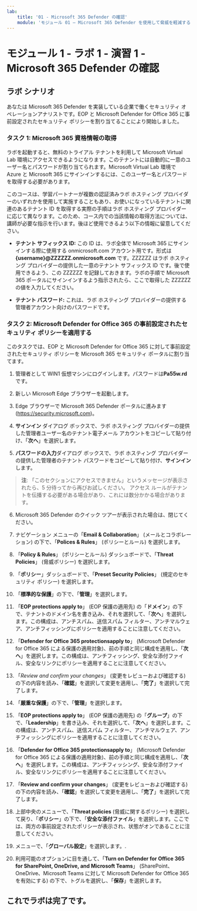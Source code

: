 ```yaml
---
lab:
    title: '01 - Microsoft 365 Defender の確認'
    module: 'モジュール 01 – Microsoft 365 Defender を使用して脅威を軽減する'
---
```


# モジュール 1 - ラボ 1 - 演習 1 - Microsoft 365 Defender の確認 

## ラボ シナリオ

あなたは Microsoft 365 Defender を実装している企業で働くセキュリティ オペレーションアナリストです。EOP と Microsoft Defender for Office 365 に事前設定されたセキュリティ ポリシーを割り当てることにより開始しました。

### タスク 1: Microsoft 365 資格情報の取得

ラボを起動すると、無料のトライアル テナントを利用して Microsoft Virtual Lab 環境にアクセスできるようになります。このテナントには自動的に一意のユーザー名とパスワードが割り当てられます。Microsoft Virtual Lab 環境で Azure と Microsoft 365 にサインインするには、このユーザー名とパスワードを取得する必要があります。 

このコースは、学習パートナーが複数の認証済みラボ ホスティング プロバイダーのいずれかを使用して実施することもあり、お使いになっているテナントに関連のあるテナント ID を取得する実際の手順はラボ ホスティング プロバイダーに応じて異なります。このため、コース内での当該情報の取得方法については、講師が必要な指示を行います。後ほど使用できるよう以下の情報に留意してください。

- **テナント サフィックス ID:** この ID は、ラボ全体で Microsoft 365 にサインインする際に使用する onmicrosoft.com アカウント用です。形式は **{username}@ZZZZZZ.onmicrosoft.com** です。ZZZZZZ はラボ ホスティング プロバイダーの提供した一意のテナント サフィックス ID です。後で使用できるよう、この ZZZZZZ を記録しておきます。ラボの手順で Microsoft 365 ポータルにサインインするよう指示されたら、ここで取得した ZZZZZZ の値を入力してください。
    
- **テナント パスワード:** これは、ラボ ホスティング プロバイダーの提供する管理者アカウント向けのパスワードです。


### タスク 2: Microsoft Defender for Office 365 の事前設定されたセキュリティ ポリシーを適用する

このタスクでは、EOP と Microsoft Defender for Office 365 に対して事前設定されたセキュリティ ポリシーを Microsoft 365 セキュリティ ポータルに割り当てます。

1. 管理者として WIN1 仮想マシンにログインします。パスワードは**Pa55w.rd** です。  

2. 新しい Microsoft Edge ブラウザーを起動します。

3. Edge ブラウザーで Microsoft 365 Defender ポータルに進みます (https://security.microsoft.com)。

4. **サインイン** ダイアログ ボックスで、ラボ ホスティング プロバイダーの提供した管理者ユーザー名のテナント電子メール アカウントをコピーして貼り付け、「**次へ**」を選択します。

5. **パスワードの入力**ダイアログ ボックスで、ラボ ホスティング プロバイダーの提供した管理者のテナント パスワードをコピーして貼り付け、**サインイン**します。

> **注**: 「このセクションにアクセスできません」というメッセージが表示されたら、5 分待ってから再びお試しください。  アクセス ルールがテナントを伝播する必要がある場合があり、これには数分かかる場合があります。  

6. Microsoft 365 Defender のクイック ツアーが表示された場合は、閉じてください。

6. ナビゲーション メニューの「**Email & Collaboration**」 (メールとコラボレーション) の下で、「**Polices & Rules**」 (ポリシーとルール) を選択します。

7. 「**Policy & Rules**」 (ポリシーとルール) ダッシュボードで、「**Threat Policies**」 (脅威ポリシー) を選択します。

8. 「**ポリシー**」ダッシュボードで、「**Preset Security Policies**」 (規定のセキュリティ ポリシー) を選択します。

9. 「**標準的な保護**」の下で、「**管理**」を選択します。

10. 「**EOP protections apply to**」 (EOP 保護の適用先) の「**ドメイン**」の下で、テナントのドメイン名を書き込み、それを選択して、「**次へ**」を選択します。この構成は、アンチスパム、送信スパム フィルター、アンチマルウェア、アンチフィッシングにポリシーを適用することに注意してください。

11. 「**Defender for Office 365 protections​apply to**」 (Microsoft Defender for Office 365 による保護の適用対象)、前の手順と同じ構成を適用し、「**次へ**」を選択します。この構成は、アンチフィッシング、安全な添付ファイル、安全なリンクにポリシーを適用することに注意してください。

12. 「*Review and confirm your changes*」 (変更をレビューおよび確認する) の下の内容を読み、「**確認**」を選択して変更を適用し、「**完了**」を選択して完了します。

13. 「**厳重な保護**」の下で、「**管理**」を選択します。

14. 「**EOP protections apply to**」 (EOP 保護の適用先) の「**グループ**」の下で、「**Leadership**」を書き込み、それを選択して、「**次へ**」を選択します。この構成は、アンチスパム、送信スパム フィルター、アンチマルウェア、アンチフィッシングにポリシーを適用することに注意してください。

15. 「**Defender for Office 365 protections​apply to**」 (Microsoft Defender for Office 365 による保護の適用対象)、前の手順と同じ構成を適用し、「**次へ**」を選択します。この構成は、アンチフィッシング、安全な添付ファイル、安全なリンクにポリシーを適用することに注意してください。

16. 「**Review and confirm your changes**」 (変更をレビューおよび確認する) の下の内容を読み、「**確認**」を選択して変更を適用し、「**完了**」を選択して完了します。

17. 上部中央のメニューで、「**Threat policies** (脅威に関するポリシー) を選択して戻り、「**ポリシー**」の下で、「**安全な添付ファイル**」を選択します。ここでは、両方の事前設定されたポリシーが表示され、状態がオンであることに注意してください。

18. メニューで、「**グローバル設定**」を選択します。.

19. 利用可能のオプションに目を通して、「**Turn on Defender for Office 365 for SharePoint, OneDrive, and Microsoft Teams**」 (SharePoint、OneDrive、Microsoft Teams に対して Microsoft Defender for Office 365 を有効にする) の下で、トグルを選択し、「**保存**」を選択します。


## これでラボは完了です。

